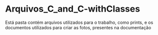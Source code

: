 # Arquivos_C_and_C-withClasses
 Está pasta contém arquivos utilizados para o trabalho, como prints, e os documentos utilizados para criar as fotos, presentes na documentação
 
